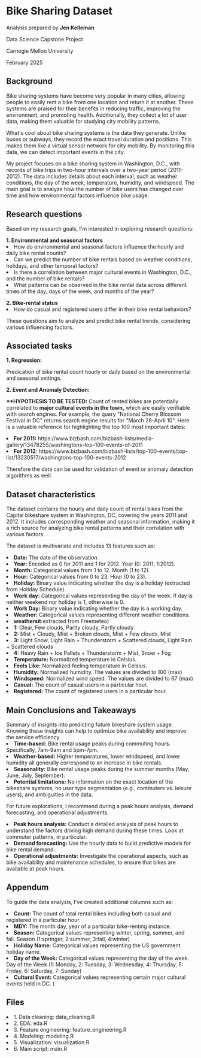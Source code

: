 <h1>Bike Sharing Dataset</h1>
<p>Analysis prepared by <b>Jen Kelleman</b></p>
<p>Data Science Capstone Project</p>
<p>Carnegie Mellon University</p>
<p>February 2025</p>


<p></p>
<h2>Background</h2>
<p>Bike sharing systems have become very popular in many cities, allowing people to easily rent a bike from one location and return it at another. These systems are praised for their benefits in reducing traffic, improving the environment, and promoting health. Additionally, they collect a lot of user data, making them valuable for studying city mobility patterns.

What's cool about bike sharing systems is the data they generate. Unlike buses or subways, they record the exact travel duration and positions. This makes them like a virtual sensor network for city mobility. By monitoring this data, we can detect important events in the city. 

My project focuses on a bike sharing system in Washington, D.C., with records of bike trips in two-hour intervals over a two-year period (2011-2012). The data includes details about each interval, such as weather conditions, the day of the week, temperature, humidity, and windspeed. The main goal is to analyze how the number of bike users has changed over time and how environmental factors influence bike usage.</p> 


<p></p>
<h2>Research questions</h2>
Based on my research goals, I'm interested in exploring research questions:
<p></p>
<b>1. Environmental and seasonal factors</b>
<li>How do environmental and seasonal factors influence the hourly and daily bike rental counts?
<li>Can we predict the number of bike rentals based on weather conditions, holidays, and other temporal factors?</li>
<li>Is there a correlation between major cultural events in Washington, D.C., and the number of bike rentals?</li>
<li>What patterns can be observed in the bike rental data across different times of the day, days of the week, and months of the year?</li>
<p></p>
<b>2. Bike-rental status</b>
<li>How do casual and registered users differ in their bike rental behaviors?</li>
<p></p>
These questions aim to analyze and predict bike rental trends, considering various influencing factors.
<p></p>	
<h2>Associated tasks</h2>
<b>1. Regression:</b>
<p>Predication of bike rental count hourly or daily based on the environmental and seasonal settings.</p>
<p></p>	
<b>2. Event and Anomaly Detection:</b>
<p><b>**HYPOTHESIS TO BE TESTED:</b> Count of rented bikes are potentially correlated to <b>major cultural events in the town,</b> which are easily verifiable with search engines. For example, the query "National Cherry Blossom Festival in DC" returns search engine results for "March 26-April 10". Here is a valuable reference for highlighting the top 100 most important dates:</p>
                   <li><b>For 2011:</b> https://www.bizbash.com/bizbash-lists/media-gallery/13478255/washingtons-top-100-events-of-2011</li>
                  <li><b>For 2012:</b> https://www.bizbash.com/bizbash-lists/top-100-events/top-list/13230517/washingtons-top-100-events-2012</li>
<p></p>                  
Therefore the data can be used for validation of event or anomaly detection algorithms as well.


<p></p>
<h2>Dataset characteristics</h2>
<p>The dataset contains the hourly and daily count of rental bikes from the Capital bikeshare system in Washington, DC, covering the years 2011 and 2012. It includes corresponding weather and seasonal information, making it a rich source for analyzing bike rental patterns and their correlation with various factors.</p>

The dataset is multivariate and includes 13 features such as:

<li><b>Date:</b> The date of the observation. </li>
<li><b>Year:</b> Encoded as 0 for 2011 and 1 for 2012. Year (0: 2011, 1:2012).</li>
<li><b>Month:</b> Categorical values from 1 to 12. Month (1 to 12).</li>
<li><b>Hour:</b> Categorical values from 0 to 23. Hour (0 to 23).</li>
<li><b>Holiday:</b> Binary value indicating whether the day is a holiday (extracted from Holiday Schedule).</li>
<li><b>Work day:</b> Categorical values representing the day of the week. If day is neither weekend nor holiday is 1, otherwise is 0.</li>
<li><b>Work Day:</b> Binary value indicating whether the day is a working day.</li>
<li><b>Weather:</b> Categorical values representing different weather conditions.</li>
      <li><b>weathersit:</b>extracted from Freemeteo)</li>
     <li><b>1:</b> Clear, Few clouds, Partly cloudy, Partly cloudy</li>
      <li><b>2:</b> Mist + Cloudy, Mist + Broken clouds, Mist + Few clouds, Mist</li>
      <li><b>3:</b> Light Snow, Light Rain + Thunderstorm + Scattered clouds, Light Rain + Scattered clouds</li>
      <li><b>4:</b> Heavy Rain + Ice Pallets + Thunderstorm + Mist, Snow + Fog</li>
<li><b>Temperature:</b> Normalized temperature in Celsius.</li>
<li><b>Feels Like:</b> Normalized feeling temperature in Celsius.</li>
<li><b>Humidity:</b> Normalized humidity. The values are divided to 100 (max)</li>
<li><b>Windspeed:</b> Normalized wind speed. The values are divided to 67 (max)</li>
<li><b>Casual:</b> The count of casual users in a particular hour.</li>
<li><b>Registered:</b> The count of registered users in a particular hour.</li>


<p></p>
<h2>Main Conclusions and Takeaways</h2>
Summary of insights into predicting future bikeshare system usage. Knowing these insights can help to optimize bike availability and improve the service efficiency.

<li><b>Time-based:</b> Bike rental usage peaks during commuting hours. Specifically, 7am-9am and 5pm-7pm.
<li><b>Weather-based:</b> Higher temperatures, lower windspeed, and lower humidity all generally correspond to an increase in bike rentals.
<li><b>Seasonality:</b> Bike rental usage peaks during the summer months (May, June, July, September).
<li><b>Potential limitations:</b> No information on the exact location of the bikeshare systems, no user type segmentation (e.g., commuters vs. leisure users), and ambiguities in the data.

For future explorations, I recommend during a peak hours analysis, demand forecasting, and operational adjustments.

<li><b>Peak hours analysis:</b> Conduct a detailed analysis of peak hours to understand the factors driving high demand during these times. Look at commuter patterns, in particular. 
  <li><b>Demand forecasting:</b> Use the hourly data to build predictive models for bike rental demand. 
    <li><b>Operational adjustments:</b> Investigate the operational aspects, such as bike availability and maintenance schedules, to ensure that bikes are available at peak hours.

<p></p>
<h2>Appendum</h2> 
To guide the data analysis, I've created additional columns such as:

<p></p>
<li><b>Count:</b> The count of total rental bikes including both casual and registered in a particular hour.</li>
<li><b>MDY:</b> The month day, year of a particular bike-renting instance.</li>
<li><b>Season:</b> Categorical values representing winter, spring, summer, and fall. Season (1:springer, 2:summer, 3:fall, 4:winter)</li> 
<li><b>Holiday Name:</b> Categorical values representing the US government holiday name. 
<li><b>Day of the Week:</b> Categorical values representing the day of the week. Day of the Week (1: Monday, 2: Tuesday, 3: Wednesday, 4: Thursday, 5: Friday, 6: Saturday, 7: Sunday)</li> 
<li><b>Cultural Event:</b> Categorical values representing certain major cultural events held in DC. (

</li>
<p></p>
<h2>Files</h2>
<li>1. Data cleaning: data_cleaning.R </li>
<li>2. EDA: eda.R </li>
<li>3. Feature engineering: feature_engineering.R </li>
<li>4. Modeling: modeling.R </li>
<li>5. Visualization: visualization.R </li>
<li>6. Main script: main.R </li>

